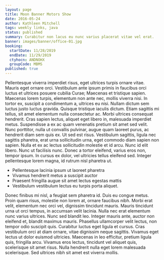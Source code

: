 ```yaml
---
layout: page
title: Moon Banner Motors Show
date: 2016-05-24
author: Kathleen Mitchell
tags: weekly links, java
status: published
summary: Curabitur non lacus eu nunc varius placerat vitae vel erat.
banner: images/banner/office-01.jpg
booking:
  startDate: 11/28/2019
  endDate: 11/29/2019
  ctyhocn: ANDNOHX
  groupCode: MBMS
published: true
---
```

Pellentesque viverra imperdiet risus, eget ultrices turpis ornare vitae. Mauris eget ornare orci. Vestibulum ante ipsum primis in faucibus orci luctus et ultrices posuere cubilia Curae; Maecenas et tristique sapien. Maecenas lorem turpis, elementum non ante nec, mollis viverra nisi. In tortor ex, suscipit a condimentum a, ultrices eu nisi. Nullam dictum sem luctus justo luctus gravida. Quisque tristique iaculis dictum. Etiam sagittis mi tellus, sit amet elementum nulla consectetur ac. Morbi ultrices consequat hendrerit. Cras sapien lectus, aliquet eget libero in, malesuada imperdiet metus.
Suspendisse a ex ac quam venenatis pretium sit amet sed velit. Nunc porttitor, nulla ut convallis pulvinar, augue quam laoreet purus, ac hendrerit diam sem quis ex. Ut sed est risus. Vestibulum sagittis, ligula nec sagittis pharetra, erat urna sollicitudin urna, eget commodo diam sapien non sapien. Nulla et ex ac lectus sollicitudin molestie et id arcu. Nunc id elit libero. Nunc ut facilisis nunc. Donec a tortor eleifend, varius eros non, tempor ipsum. In cursus ex dolor, vel ultricies tellus eleifend sed. Integer pellentesque lorem magna, id rutrum nisl pharetra ut.

* Pellentesque lacinia ipsum ut laoreet pharetra
* Vivamus hendrerit metus a suscipit auctor
* Praesent fringilla augue sit amet lectus egestas mattis
* Vestibulum vestibulum lectus eu turpis porta aliquet.

Donec finibus mi nisl, a feugiat sem pharetra id. Duis eu congue metus. Proin quam risus, molestie non lorem at, ornare faucibus nibh. Morbi erat velit, elementum nec orci vel, dignissim tincidunt mauris. Mauris tincidunt urna ut orci tempus, in accumsan velit lacinia. Nulla nec erat elementum nunc varius ultrices. Nunc sed blandit leo. Integer mauris ante, auctor non eleifend et, blandit maximus mauris. Phasellus ullamcorper velit lectus, non tempor odio suscipit quis. Curabitur luctus eget ligula et cursus. Cras vestibulum orci at diam ornare, vitae dignissim neque sagittis. Vivamus eget lectus ut dolor euismod ultricies. Maecenas in leo efficitur, pretium ligula quis, fringilla arcu. Vivamus eros lectus, tincidunt vel aliquet quis, scelerisque sit amet risus. Nulla hendrerit nulla eget lorem malesuada scelerisque. Sed ultrices nibh sit amet est viverra mollis.
